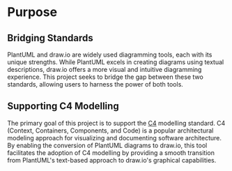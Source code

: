 # Purpose

## Bridging Standards

PlantUML and draw.io are widely used diagramming tools, each with its unique strengths. While PlantUML excels in creating diagrams using textual descriptions, draw.io offers a more visual and intuitive diagramming experience. This project seeks to bridge the gap between these two standards, allowing users to harness the power of both tools.

## Supporting C4 Modelling

The primary goal of this project is to support the [C4](https://c4model.com) modelling standard. C4 (Context, Containers, Components, and Code) is a popular architectural modeling approach for visualizing and documenting software architecture. By enabling the conversion of PlantUML diagrams to draw.io, this tool facilitates the adoption of C4 modelling by providing a smooth transition from PlantUML's text-based approach to draw.io's graphical capabilities.
